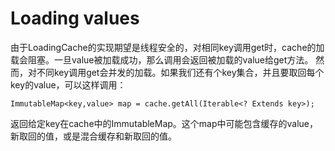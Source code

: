 # Loading values
由于LoadingCache的实现期望是线程安全的，对相同key调用get时，cache的加载会阻塞。一旦value被加载成功，那么调用会返回被加载的value给get方法。
然而，对不同key调用get会并发的加载。如果我们还有个key集合，并且要取回每个key的value，可以这样调用：

```
ImmutableMap<key,value> map = cache.getAll(Iterable<? Extends key>);
```

返回给定key在cache中的ImmutableMap。这个map中可能包含缓存的value，新取回的值，或是混合缓存和新取回的值。
